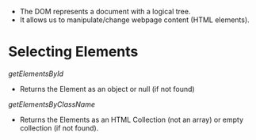 - The DOM represents a document with a logical tree.
- It allows us to manipulate/change webpage content (HTML elements).

# Selecting Elements

*getElementsById*

- Returns the Element as an object or null (if not found)

*getElementsByClassName*

- Returns the Elements as an HTML Collection (not an array) or empty collection (if not found).

